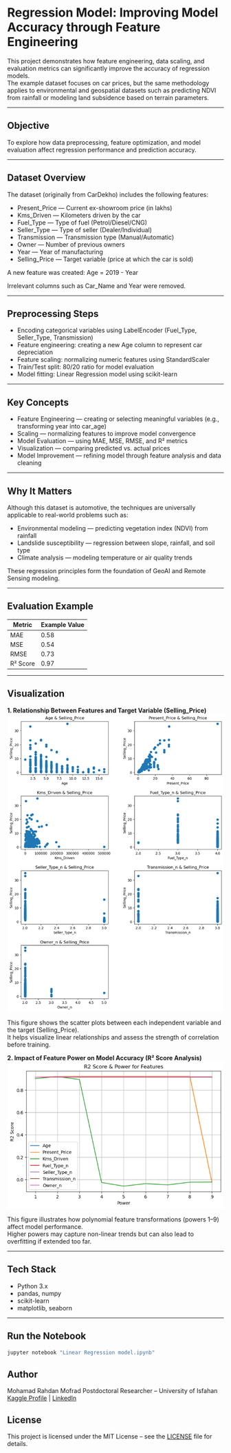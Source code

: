 # Regression Model: Improving Model Accuracy through Feature Engineering

This project demonstrates how feature engineering, data scaling, and evaluation metrics can significantly improve the accuracy of regression models.  
The example dataset focuses on car prices, but the same methodology applies to environmental and geospatial datasets such as predicting NDVI from rainfall or modeling land subsidence based on terrain parameters.

---

## Objective
To explore how data preprocessing, feature optimization, and model evaluation affect regression performance and prediction accuracy.

---

## Dataset Overview
The dataset (originally from CarDekho) includes the following features:

- Present_Price — Current ex-showroom price (in lakhs)  
- Kms_Driven — Kilometers driven by the car  
- Fuel_Type — Type of fuel (Petrol/Diesel/CNG)  
- Seller_Type — Type of seller (Dealer/Individual)  
- Transmission — Transmission type (Manual/Automatic)  
- Owner — Number of previous owners  
- Year — Year of manufacturing  
- Selling_Price — Target variable (price at which the car is sold)

A new feature was created:
Age = 2019 - Year  

Irrelevant columns such as Car_Name and Year were removed.

---

## Preprocessing Steps
- Encoding categorical variables using LabelEncoder (Fuel_Type, Seller_Type, Transmission)  
- Feature engineering: creating a new Age column to represent car depreciation  
- Feature scaling: normalizing numeric features using StandardScaler  
- Train/Test split: 80/20 ratio for model evaluation  
- Model fitting: Linear Regression model using scikit-learn

---

## Key Concepts
- Feature Engineering — creating or selecting meaningful variables (e.g., transforming year into car_age)  
- Scaling — normalizing features to improve model convergence  
- Model Evaluation — using MAE, MSE, RMSE, and R² metrics  
- Visualization — comparing predicted vs. actual prices  
- Model Improvement — refining model through feature analysis and data cleaning

---

## Why It Matters
Although this dataset is automotive, the techniques are universally applicable to real-world problems such as:

- Environmental modeling — predicting vegetation index (NDVI) from rainfall  
- Landslide susceptibility — regression between slope, rainfall, and soil type  
- Climate analysis — modeling temperature or air quality trends  

These regression principles form the foundation of GeoAI and Remote Sensing modeling.

---

## Evaluation Example
| Metric | Example Value |
|--------|----------------|
| MAE | 0.58 |
| MSE | 0.54 |
| RMSE | 0.73 |
| R² Score | 0.97 |


---

## Visualization

**1. Relationship Between Features and Target Variable (Selling_Price)**
![Preview](preview.png)

This figure shows the scatter plots between each independent variable and the target (Selling_Price).  
It helps visualize linear relationships and assess the strength of correlation before training.

**2. Impact of Feature Power on Model Accuracy (R² Score Analysis)**
![Preview](preview2.png)

This figure illustrates how polynomial feature transformations (powers 1–9) affect model performance.  
Higher powers may capture non-linear trends but can also lead to overfitting if extended too far.

---

## Tech Stack
- Python 3.x  
- pandas, numpy  
- scikit-learn  
- matplotlib, seaborn

---

## Run the Notebook
```bash
jupyter notebook "Linear Regression model.ipynb"
```

## Author
Mohamad Rahdan Mofrad
Postdoctoral Researcher – University of Isfahan
[Kaggle Profile](https://www.kaggle.com/mohammadrahdanmofrad) | [LinkedIn](https://www.linkedin.com/in/mo-rahdan-149554265/)


## License
This project is licensed under the MIT License – see the [LICENSE](LICENSE) file for details.
